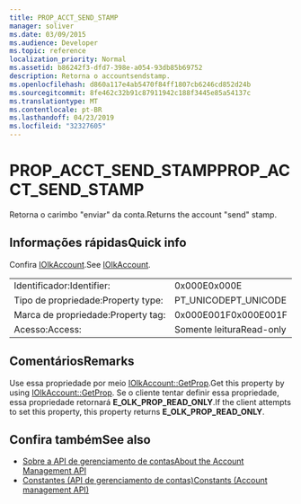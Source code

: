 ```yaml
---
title: PROP_ACCT_SEND_STAMP
manager: soliver
ms.date: 03/09/2015
ms.audience: Developer
ms.topic: reference
localization_priority: Normal
ms.assetid: b86242f3-dfd7-398e-a054-93db85b69752
description: Retorna o accountsendstamp.
ms.openlocfilehash: d860a117e4ab5470f84ff1807cb6246cd852d24b
ms.sourcegitcommit: 8fe462c32b91c87911942c188f3445e85a54137c
ms.translationtype: MT
ms.contentlocale: pt-BR
ms.lasthandoff: 04/23/2019
ms.locfileid: "32327605"
---
```

# <a name="propacctsendstamp"></a><span data-ttu-id="a9db2-103">PROP_ACCT_SEND_STAMP</span><span class="sxs-lookup"><span data-stu-id="a9db2-103">PROP_ACCT_SEND_STAMP</span></span>

<span data-ttu-id="a9db2-104">Retorna o carimbo "enviar" da conta.</span><span class="sxs-lookup"><span data-stu-id="a9db2-104">Returns the account "send" stamp.</span></span>
  
## <a name="quick-info"></a><span data-ttu-id="a9db2-105">Informações rápidas</span><span class="sxs-lookup"><span data-stu-id="a9db2-105">Quick info</span></span>

<span data-ttu-id="a9db2-106">Confira [IOlkAccount](iolkaccount.md).</span><span class="sxs-lookup"><span data-stu-id="a9db2-106">See [IOlkAccount](iolkaccount.md).</span></span>
  
|||
|:-----|:-----|
|<span data-ttu-id="a9db2-107">Identificador:</span><span class="sxs-lookup"><span data-stu-id="a9db2-107">Identifier:</span></span>  <br/> |<span data-ttu-id="a9db2-108">0x000E</span><span class="sxs-lookup"><span data-stu-id="a9db2-108">0x000E</span></span>  <br/> |
|<span data-ttu-id="a9db2-109">Tipo de propriedade:</span><span class="sxs-lookup"><span data-stu-id="a9db2-109">Property type:</span></span>  <br/> |<span data-ttu-id="a9db2-110">PT_UNICODE</span><span class="sxs-lookup"><span data-stu-id="a9db2-110">PT_UNICODE</span></span>  <br/> |
|<span data-ttu-id="a9db2-111">Marca de propriedade:</span><span class="sxs-lookup"><span data-stu-id="a9db2-111">Property tag:</span></span>  <br/> |<span data-ttu-id="a9db2-112">0x000E001F</span><span class="sxs-lookup"><span data-stu-id="a9db2-112">0x000E001F</span></span>  <br/> |
|<span data-ttu-id="a9db2-113">Acesso:</span><span class="sxs-lookup"><span data-stu-id="a9db2-113">Access:</span></span>  <br/> |<span data-ttu-id="a9db2-114">Somente leitura</span><span class="sxs-lookup"><span data-stu-id="a9db2-114">Read-only</span></span>  <br/> |
   
## <a name="remarks"></a><span data-ttu-id="a9db2-115">Comentários</span><span class="sxs-lookup"><span data-stu-id="a9db2-115">Remarks</span></span>

<span data-ttu-id="a9db2-116">Use essa propriedade por meio [IOlkAccount::GetProp](iolkaccount-getprop.md).</span><span class="sxs-lookup"><span data-stu-id="a9db2-116">Get this property by using [IOlkAccount::GetProp](iolkaccount-getprop.md).</span></span> <span data-ttu-id="a9db2-117">Se o cliente tentar definir essa propriedade, essa propriedade retornará **E_OLK_PROP_READ_ONLY**.</span><span class="sxs-lookup"><span data-stu-id="a9db2-117">If the client attempts to set this property, this property returns **E_OLK_PROP_READ_ONLY**.</span></span> 
  
## <a name="see-also"></a><span data-ttu-id="a9db2-118">Confira também</span><span class="sxs-lookup"><span data-stu-id="a9db2-118">See also</span></span>

- [<span data-ttu-id="a9db2-119">Sobre a API de gerenciamento de contas</span><span class="sxs-lookup"><span data-stu-id="a9db2-119">About the Account Management API</span></span>](about-the-account-management-api.md)  
- [<span data-ttu-id="a9db2-120">Constantes (API de gerenciamento de contas)</span><span class="sxs-lookup"><span data-stu-id="a9db2-120">Constants (Account management API)</span></span>](constants-account-management-api.md)

